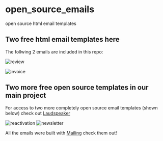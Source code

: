 # open_source_emails
open source html email templates


## Two free html email templates here 

The follwing 2 emails are included in this repo:

![review](https://user-images.githubusercontent.com/7728266/208787512-1b49029e-0eed-4024-9514-da680a2690f7.png)

![invoice](https://user-images.githubusercontent.com/7728266/208787522-64a7e438-18e2-4612-9b8f-1325f8daf13f.png)

## Two more free open source templates in our main project

For access to two more completely open source email templates (shown below) check out [Laudspeaker](https://github.com/laudspeaker/laudspeaker)

![reactivation](https://user-images.githubusercontent.com/7728266/208787691-5fecaefe-2eaa-4e79-826d-7c1a4b12ec16.png)
![newsletter](https://user-images.githubusercontent.com/7728266/208787693-7686ff81-336d-4288-b50e-2ae7a072dff3.png)


All the emails were built with [Mailing](https://www.mailing.run) check them out!
